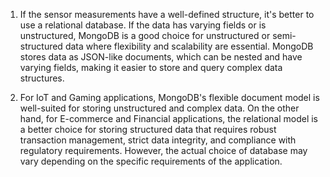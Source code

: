 1. If the sensor measurements have a well-defined structure, it's better to use a relational database. If the data has varying fields or is unstructured, MongoDB is a good choice for unstructured or semi-structured data where flexibility and scalability are essential. MongoDB stores data as JSON-like documents, which can be nested and have varying fields, making it easier to store and query complex data structures.


2. For IoT and Gaming applications, MongoDB's flexible document model is well-suited for storing unstructured and complex data. On the other hand, for E-commerce and Financial applications, the relational model is a better choice for storing structured data that requires robust transaction management, strict data integrity, and compliance with regulatory requirements. However, the actual choice of database may vary depending on the specific requirements of the application.


